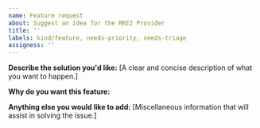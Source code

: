 ```yaml
---
name: Feature request
about: Suggest an idea for the RKE2 Provider
title: ''
labels: kind/feature, needs-priority, needs-triage
assigness: ''
---
```


**Describe the solution you'd like:**
[A clear and concise description of what you want to happen.]

**Why do you want this feature:**

**Anything else you would like to add:**
[Miscellaneous information that will assist in solving the issue.]
